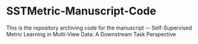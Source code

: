 # SSTMetric-Manuscript-Code
This is the repository archiving code for the manuscript -- Self-Supervised Metric Learning in Multi-View Data: A Downstream Task Perspective
